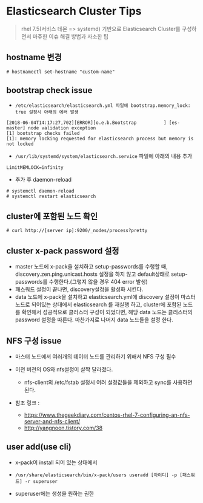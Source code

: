 # Elasticsearch Cluster Tips

> rhel 7.5(서비스 데몬 => systemd) 기반으로 Elasticsearch Cluster를 구성하면서 마주한 이슈 해결 방법과 사소한 팁

## hostname 변경

```shell
# hostnamectl set-hostname "custom-name"
```

## bootstrap check issue

* `/etc/elasticsearch/elasticsearch.yml 파일에 bootstrap.memory_lock: true 설정시 아래의 에러 발생`

```shell
[2018-06-04T14:17:27,702][ERROR][o.e.b.Bootstrap          ] [es-master] node validation exception
[1] bootstrap checks failed
[1]: memory locking requested for elasticsearch process but memory is not locked
```

* `/usr/lib/systemd/system/elasticsearch.service` 파일에 아래의 내용 추가

```
LimitMEMLOCK=infinity
```

* 추가 후 daemon-reload

```shell
# systemctl daemon-reload
# systemctl restart elasticsearch
```

## cluster에 포함된 노드 확인

```shell
# curl http://[server ip]:9200/_nodes/process?pretty
```

## cluster x-pack password 설정

* master 노드에 x-pack을 설치하고 setup-passwords를 수행할 때, discovery.zen.ping.unicast.hosts 설정을 하지 않고 default상태로 setup-passwords를 수행한다.(그렇지 않을 경우 404 error 발생)
* 패스워드 설정이 끝나면, discovery설정을 활성화 시킨다.
* data 노드에 x-pack을 설치하고 elasticsearch.yml에 discovery 설정이 마스터 노드로 되어있는 상태에서 elasticsearch 를 재실행 하고, cluster에 포함된 노드를 확인해서 성공적으로 클러스터 구성이 되었다면, 해당 data 노드는 클러스터의 password 설정을 따른다. 마찬가지로 나머지 data 노드들을 설정 한다.

## NFS 구성 issue

* 마스터 노드에서 여러개의 데이터 노드를 관리하기 위해서 NFS 구성 필수

* 이전 버전의 OS와 nfs설정이 살짝 달라졌다.
  * nfs-client의 /etc/fstab 설정시 여러 설정값들을 제외하고 sync를 사용하면 된다.
* 참조 링크 :
  * https://www.thegeekdiary.com/centos-rhel-7-configuring-an-nfs-server-and-nfs-client/
  * http://yangnoon.tistory.com/38

## user add(use cli)

* x-pack이 install 되어 있는 상태에서

* `/usr/share/elasticsearch/bin/x-pack/users useradd [아이디] -p [패스워드] -r superuser`
* superuser에는 생성을 원하는 권한

